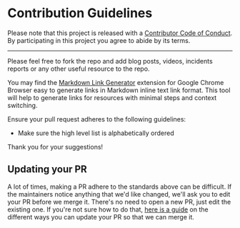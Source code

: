 # Contribution Guidelines

Please note that this project is released with a
[Contributor Code of Conduct](code-of-conduct.md). By participating in this
project you agree to abide by its terms.

---
Please feel free to fork the repo and add blog posts, videos, incidents reports or any other useful resource to the repo.

You may find the [Markdown Link Generator](https://chrome.google.com/webstore/detail/markdown-link-generator/glnecdafikgonniihbdjneaikhcgcbhb?hl=en) extension for Google Chrome Browser easy to generate links in Markdown inline text link format. This tool will help to generate links for resources with minimal steps and context switching.

Ensure your pull request adheres to the following guidelines:

- Make sure the high level list is alphabetically ordered

Thank you for your suggestions!


## Updating your PR

A lot of times, making a PR adhere to the standards above can be difficult.
If the maintainers notice anything that we'd like changed, we'll ask you to
edit your PR before we merge it. There's no need to open a new PR, just edit
the existing one. If you're not sure how to do that,
[here is a guide](https://github.com/RichardLitt/knowledge/blob/master/github/amending-a-commit-guide.md)
on the different ways you can update your PR so that we can merge it.
